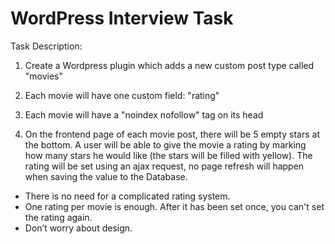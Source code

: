 # WordPress Interview Task

Task Description:

1. Create a Wordpress plugin which adds a new custom post type called "movies"

2. Each movie will have one custom field: "rating"

3. Each movie will have a "noindex nofollow" tag on its head

4. On the frontend page of each movie post, there will be 5 empty stars at the bottom. A user will be able to give the movie a rating by marking how many stars he would like (the stars will be filled with yellow). The rating will be set using an ajax request, no page refresh will happen when saving the value to the Database. 
* There is no need for a complicated rating system. 
* One rating per movie is enough. After it has been set once, you can't set the rating again.
* Don’t worry about design.

